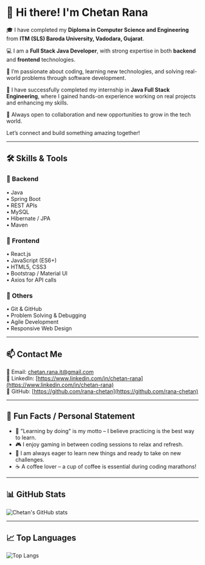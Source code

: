 # 👋 Hi there! I'm Chetan Rana

🎓 I have completed my **Diploma in Computer Science and Engineering** from **ITM (SLS) Baroda University, Vadodara, Gujarat**.

💻 I am a **Full Stack Java Developer**, with strong expertise in both **backend** and **frontend** technologies.

🌱 I’m passionate about coding, learning new technologies, and solving real-world problems through software development.

🚀 I have successfully completed my internship in **Java Full Stack Engineering**, where I gained hands-on experience working on real projects and enhancing my skills.

🤝 Always open to collaboration and new opportunities to grow in the tech world.

Let’s connect and build something amazing together!

---

## 🛠 Skills & Tools

### 📂 Backend
• Java  
• Spring Boot  
• REST APIs  
• MySQL  
• Hibernate / JPA  
• Maven  

### 📂 Frontend
• React.js  
• JavaScript (ES6+)  
• HTML5, CSS3  
• Bootstrap / Material UI  
• Axios for API calls  

### 📂 Others
• Git & GitHub  
• Problem Solving & Debugging  
• Agile Development  
• Responsive Web Design

---

## 📫 Contact Me

📧 Email: chetan.rana.it@gmail.com  
🔗 LinkedIn: [https://www.linkedin.com/in/chetan-rana](https://www.linkedin.com/in/chetan-rana)  
🐙 GitHub: [https://github.com/rana-chetan](https://github.com/rana-chetan)

---

## 🌟 Fun Facts / Personal Statement

- 📖 "Learning by doing" is my motto – I believe practicing is the best way to learn.  
- 🎮 I enjoy gaming in between coding sessions to relax and refresh.  
- 🌱 I am always eager to learn new things and ready to take on new challenges.  
- ☕ A coffee lover – a cup of coffee is essential during coding marathons!

---

## 📊 GitHub Stats

![Chetan's GitHub stats](https://github-readme-stats.vercel.app/api?username=rana-chetan&show_icons=true&theme=radical)

---

## 📈 Top Languages

![Top Langs](https://github-readme-stats.vercel.app/api/top-langs/?username=rana-chetan&layout=compact&theme=radical)


<!---
rana-chetan/rana-chetan is a ✨ special ✨ repository because its `README.md` (this file) appears on your GitHub profile.
You can click the Preview link to take a look at your changes.
--->
